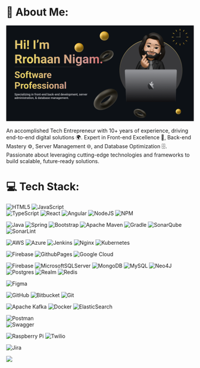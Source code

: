 # 💫 About Me:

<p align=”center”>
<img src="https://github.com/rohan-ngm/rohan-ngm/blob/main/GitHub%20Banner.png">
</p>
An accomplished Tech Entrepreneur with 10+ years of experience, driving end-to-end digital solutions 🌍. Expert in Front-end Excellence 🎨, Back-end Mastery ⚙️, Server Management 🌐, and Database Optimization 🗄️. Passionate about leveraging cutting-edge technologies and frameworks to build scalable, future-ready solutions.


# 💻 Tech Stack:
![HTML5](https://img.shields.io/badge/html5-%23E34F26.svg?style=for-the-badge&logo=html5&logoColor=white)
![JavaScript](https://img.shields.io/badge/javascript-%23323330.svg?style=for-the-badge&logo=javascript&logoColor=%23F7DF1E)  
![TypeScript](https://img.shields.io/badge/typescript-%23007ACC.svg?style=for-the-badge&logo=typescript&logoColor=white) 
![React](https://img.shields.io/badge/react-%2320232a.svg?style=for-the-badge&logo=react&logoColor=%2361DAFB) 
![Angular](https://img.shields.io/badge/angular-%23DD0031.svg?style=for-the-badge&logo=angular&logoColor=white)
![NodeJS](https://img.shields.io/badge/node.js-6DA55F?style=for-the-badge&logo=node.js&logoColor=white)
![NPM](https://img.shields.io/badge/NPM-%23CB3837.svg?style=for-the-badge&logo=npm&logoColor=white)

![Java](https://img.shields.io/badge/java-%23ED8B00.svg?style=for-the-badge&logo=openjdk&logoColor=white) 
![Spring](https://img.shields.io/badge/spring-%236DB33F.svg?style=for-the-badge&logo=spring&logoColor=white) 
![Bootstrap](https://img.shields.io/badge/bootstrap-%238511FA.svg?style=for-the-badge&logo=bootstrap&logoColor=white)
![Apache Maven](https://img.shields.io/badge/Apache%20Maven-C71A36?style=for-the-badge&logo=Apache%20Maven&logoColor=white) 
![Gradle](https://img.shields.io/badge/Gradle-02303A.svg?style=for-the-badge&logo=Gradle&logoColor=white)
![SonarQube](https://img.shields.io/badge/SonarQube-black?style=for-the-badge&logo=sonarqube&logoColor=4E9BCD) 
![SonarLint](https://img.shields.io/badge/SonarLint-CB2029?style=for-the-badge&logo=SONARLINT&logoColor=white)

![AWS](https://img.shields.io/badge/AWS-%23FF9900.svg?style=for-the-badge&logo=amazon-aws&logoColor=white) 
![Azure](https://img.shields.io/badge/azure-%230072C6.svg?style=for-the-badge&logo=microsoftazure&logoColor=white) 
![Jenkins](https://img.shields.io/badge/jenkins-%232C5263.svg?style=for-the-badge&logo=jenkins&logoColor=white) 
![Nginx](https://img.shields.io/badge/nginx-%23009639.svg?style=for-the-badge&logo=nginx&logoColor=white) 
![Kubernetes](https://img.shields.io/badge/kubernetes-%23326ce5.svg?style=for-the-badge&logo=kubernetes&logoColor=white)

![Firebase](https://img.shields.io/badge/firebase-%23039BE5.svg?style=for-the-badge&logo=firebase) 
![GithubPages](https://img.shields.io/badge/github%20pages-121013?style=for-the-badge&logo=github&logoColor=white) 
![Google Cloud](https://img.shields.io/badge/GoogleCloud-%234285F4.svg?style=for-the-badge&logo=google-cloud&logoColor=white)  

![Firebase](https://img.shields.io/badge/firebase-a08021?style=for-the-badge&logo=firebase&logoColor=ffcd34) 
![MicrosoftSQLServer](https://img.shields.io/badge/Microsoft%20SQL%20Server-CC2927?style=for-the-badge&logo=microsoft%20sql%20server&logoColor=white) 
![MongoDB](https://img.shields.io/badge/MongoDB-%234ea94b.svg?style=for-the-badge&logo=mongodb&logoColor=white) 
![MySQL](https://img.shields.io/badge/mysql-4479A1.svg?style=for-the-badge&logo=mysql&logoColor=white) 
![Neo4J](https://img.shields.io/badge/Neo4j-008CC1?style=for-the-badge&logo=neo4j&logoColor=white) 
![Postgres](https://img.shields.io/badge/postgres-%23316192.svg?style=for-the-badge&logo=postgresql&logoColor=white) 
![Realm](https://img.shields.io/badge/Realm-39477F?style=for-the-badge&logo=realm&logoColor=white) 
![Redis](https://img.shields.io/badge/redis-%23DD0031.svg?style=for-the-badge&logo=redis&logoColor=white) 

![Figma](https://img.shields.io/badge/figma-%23F24E1E.svg?style=for-the-badge&logo=figma&logoColor=white) 

![GitHub](https://img.shields.io/badge/github-%23121011.svg?style=for-the-badge&logo=github&logoColor=white) 
![Bitbucket](https://img.shields.io/badge/bitbucket-%230047B3.svg?style=for-the-badge&logo=bitbucket&logoColor=white) 
![Git](https://img.shields.io/badge/git-%23F05033.svg?style=for-the-badge&logo=git&logoColor=white) 

![Apache Kafka](https://img.shields.io/badge/Apache%20Kafka-000?style=for-the-badge&logo=apachekafka)
![Docker](https://img.shields.io/badge/docker-%230db7ed.svg?style=for-the-badge&logo=docker&logoColor=white) 
![ElasticSearch](https://img.shields.io/badge/-ElasticSearch-005571?style=for-the-badge&logo=elasticsearch) 

![Postman](https://img.shields.io/badge/Postman-FF6C37?style=for-the-badge&logo=postman&logoColor=white)  
![Swagger](https://img.shields.io/badge/-Swagger-%23Clojure?style=for-the-badge&logo=swagger&logoColor=white) 
 
![Raspberry Pi](https://img.shields.io/badge/-RaspberryPi-C51A4A?style=for-the-badge&logo=Raspberry-Pi) 
![Twilio](https://img.shields.io/badge/Twilio-F22F46?style=for-the-badge&logo=Twilio&logoColor=white)
 
![Jira](https://img.shields.io/badge/jira-%230A0FFF.svg?style=for-the-badge&logo=jira&logoColor=white) 


[![](https://visitcount.itsvg.in/api?id=rohan-ngm&label=Profile%20Views&color=1&icon=8&pretty=false)](https://visitcount.itsvg.in)

